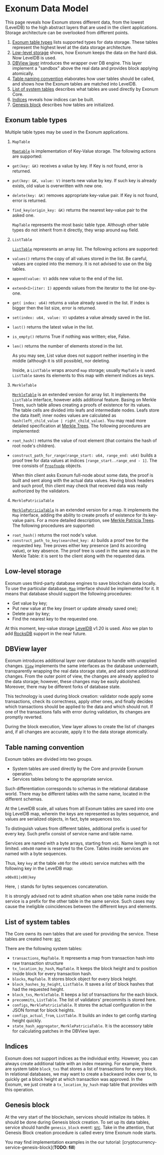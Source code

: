 # Exonum Data Model

This page reveals how Exonum stores different data, from the lowest
(LevelDB) to the high abstract layers that are used in the client
applications. Storage architecture can be overlooked from different
points.

1. [Exonum table types](#exonum-table-types) lists supported types for
data storage. These tables represent the highest level at the data
storage architecture.
2. [Low-level storage](#low-level-storage) shows, how Exonum keeps the
data on the hard disk. Now LevelDB is used.
3. [DBView layer](#dbview-layer) introduces the wrapper over DB engine.
This layer implement a "sandbox" above the real data and provides block
applying atomically.
4. [Table naming convention](#table-naming-convention) elaborates how
user tables should be called, and shows how the Exonum tables are
matched into LevelDB.
5. [List of system tables](#list-of-system-tables) describes what tables
are used directly by Exonum Core.
6. [Indices](#indices) reveals how indices can be built.
7. [Genesis block](#genesis-block) describes how tables are initialized.

## Exonum table types

Multiple table types may be used in the Exonum applications.

1. `MapTable`

    [`Maptable`](https://github.com/exonum/exonum-core/blob/master/exonum/src/storage/map_table.rs)
    is implementation of Key-Value storage. The following actions are supported:

  - `get(key: &K)` receives a value by key. If Key is not found, error
    is returned.
  - `put(key: &K, value: V)` inserts new value by key. If such key is
    already exists, old value is overwritten with new one.
  - `delete(key: &K)` removes appropriate key-value pair. If Key is not
    found, error is returned.
  - `find_key(origin_key: &K)` returns the nearest key-value pair to the
    asked one.
 
    `MapTable` represents the most basic table type. Although other table
    types do not inherit from it directly, they wrap around `map` field.

2. `ListTable`

    [`ListTable`](https://github.com/exonum/exonum-core/blob/master/exonum/src/storage/list_table.rs)
    represesnts an array list. The following actions are supported:

  - `values()` returns the copy of all values stored in the list. Be careful,
    values are copied into the memory. It is not advised to use on the big
    tables.
  - `append(value: V)` adds new value to the end of the list.
  - `extend<I>(iter: I)` appends values from the iterator to the list
   one-by-one.
  - `get( index: u64)` returns a value already saved in the list. If index
    is bigger then the list size, error is returned.
  - `set(index: u64, value: V)` updates a value already saved in the list.
  - `last()` returns the latest value in the list.
  - `is_empty()` returns True if nothing was written; else, False.
  - `len()` returns the number of elements stored in the list.
 
    As you may see, List value does not support neither inserting in the
    middle (although it is still possible), nor deleting.

    Inside, a `ListTable` wraps around `map` storage; usually `MapTable` is
    used. `ListTable` saves its elements to this map with element indices as
    keys.

3. `MerkleTable`

    [`MerkleTable`](https://github.com/exonum/exonum-core/blob/master/exonum/src/storage/merkle_table/mod.rs)
    is an extended version for array list. It implements the `ListTable`
    interface, however adds additional feature. Basing on Merkle Trees, such
    table allows creating a proofs of existence for its values. The table cells
    are divided into leafs and intermediate nodes. Leafs store the data itself;
    inner nodes values are calculated as `hash(left_child_value |
    right_child_value)`. You may read more detailed specification at [Merkle Trees](../advanced/merkle-index). The following procedures are implemented:

  - `root_hash()` returns the value of root element (that contains the hash
    of root node's children).
  - `construct_path_for_range(range_start: u64, range_end: u64)` builds a
    proof tree for data values at indices `[range_start..range_end - 1]`.
   The tree consists of [`Proofnode`](https://github.com/exonum/exonum-core/blob/master/exonum/src/storage/merkle_table/proofnode.rs)
    objects.

    When thin client asks Exonum full-node about some data, the proof is
    built and sent along with the actual data values. Having block headers
    and such proof, thin client may check that received data was really
    authorized by the validators.

4. `MerklePatriciaTable`

    [`MerklePatriciaTable`](https://github.com/exonum/exonum-core/blob/master/exonum/src/storage/merkle_patricia_table/mod.rs)
    is an extended version for a map. It implements the `Map` interface, adding
    the ability to create proofs of existence for its key-value pairs. For
    a more detailed description, see
    [Merkle Patricia Trees](../advanced/merkle-patricia-index). The following procedures are supported:

  - `root_hash()` returns the root node's value.
  - `construct_path_to_key(searched_key: A)` builds a proof tree for the
    requested key. Tree proves either key presence (and its according
    value), or key absence. The proof tree is used in the same way as in the
    Merkle Table: it is sent to the client along with the requested data.

## Low-level storage

Exonum uses third-party database engines to save blockchain data
locally. To use the particular database, [`Map`](https://github.com/exonum/exonum-core/blob/master/exonum/src/storage/mod.rs#L55)
interface should be implemented for it. It means that database should support
the following procedures:

- Get value by key;
- Put new value at the key (insert or update already saved one);
- Delete pair by key;
- Find the nearest key to the requested one.

At this moment, key-value storage [LevelDB][level-db] v1.20 is used.
Also we plan to add [RocksDB][rocks-db] support in the near future.

## DBView layer

Exonum introduces additional layer over database to handle with
unapplied changes. [`View`](https://github.com/exonum/exonum-core/blob/master/exonum/src/storage/leveldb.rs#L30)
implements the same interfaces as the database underneath, transparently
wrapping the real data storage state, and add some additional changes.
From the outer point of view, the changes are already applied to the data
storage; however, these changes may be easily abolished. Moreover, there
may be different forks of database state.

This technology is used during block creation: validator node apply some
transactions, check its correctness, apply other ones, and finally
decides which transactions should be applied to the data and which
should not. If one of the transactions falls with error during
validation, its changes are promptly reverted.

During the block execution, View layer allows to create the list of
changes and, if all changes are accurate, apply it to the data storage
atomically.

## Table naming convention

Exonum tables are divided into two groups.

- System tables are used directly by the Core and provide Exonum
  operation.
- Services tables belong to the appropriate service.

Such differentiation corresponds to schemas in the relational database
world. There may be different tables with the same name, located in the
different schemas.

At the LevelDB scale, all values from all Exonum tables are saved into
one big LevelDB map, wherein the keys are represented as bytes sequence,
and values are serialized objects, in fact, byte sequences too.

To distinguish values from different tables, additional prefix is used
for every key. Such prefix consist of service name and table name.

Services are named with a byte arrays, starting from `x01`. Name length
is not limited. `x00x00` name is reserved to the Core. Tables inside
services are named with a byte sequences.

Thus, key `key` at the table `x00` for the `x00x01` service matches with
the following key in the LevelDB map:

```
x00x01|x00|key
```

Here, `|` stands for bytes sequences concatenation.

It is strongly advised not to admit situation when one table name inside
the service is a prefix for the other table in the same service. Such
cases may cause the ineligible coincidences between the different keys
and elements.

## List of system tables

The Core owns its own tables that are used for providing the service.
These tables are created here: [src](https://github.com/exonum/exonum-core/blob/master/exonum/src/blockchain/schema.rs#L47)

There are the following system tables:

- `transactions`, `MapTable`. It represents a map from transaction hash
  into raw transaction structure
- `tx_location_by_hash`, `MapTable`. It keeps the block height and tx
  position inside block for every transaction hash.
- `blocks`, `MapTable`. It stores block object for every block height.
- `block_hashes_by_height`, `ListTable`. It saves a list of block hashes
  that had the requested height.
- `block_txs`, `MerkleTable`. It keeps a list of transactions for the
  each block.
- `precommits`, `ListTable`. The list of validators' precommits is
  stored here.
- `configs`, `MerklePatriciaTable`. It stores the actual configuration
  in the JSON format for block heights.
- `configs_actual_from`, `ListTable`. It builds an index to get config
  starting height quickly.
- `state_hash_aggregator`, `MerklePatriciaTable`. It is the accessory
  table for calculating patches in the DBView layer.

## Indices

Exonum does not support indices as the individual entity. However, you
can always create additional table with an index meaning. For example,
there are system table `block_txs` that stores a list of transactions
for every block. In relational databases, we may want to create a
backward index over tx, to quickly get a block height at which
transaction was approved. In the Exonum, we just create a
`tx_location_by_hash` map table that provides with this operation.

## Genesis block

At the very start of the blockchain, services should initialize its
tables. It should be done during Genesis block creation. To set up its
data tables, service should handle `genesis_block` event:
[src](https://github.com/exonum/exonum-core/blob/master/exonum/src/blockchain/mod.rs#L92).
Take in the attention, that Genesis Block creation procedure is called
every time Exonum node starts.

You may find implementation examples in the our tutorial:
[cryptocurrency-service-genesis-block](**TODO: fill**)

[level-db]: http://leveldb.org/
[rocks-db]: http://rocksdb.org/
